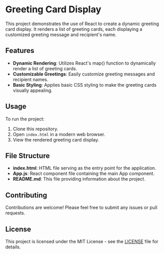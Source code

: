 # Greeting Card Display

This project demonstrates the use of React to create a dynamic greeting card display. It renders a list of greeting cards, each displaying a customized greeting message and recipient's name.

## Features

- **Dynamic Rendering**: Utilizes React's map() function to dynamically render a list of greeting cards.
- **Customizable Greetings**: Easily customize greeting messages and recipient names.
- **Basic Styling**: Applies basic CSS styling to make the greeting cards visually appealing.

## Usage

To run the project:

1. Clone this repository.
2. Open `index.html` in a modern web browser.
3. View the rendered greeting card display.

## File Structure

- **index.html**: HTML file serving as the entry point for the application.
- **App.js**: React component file containing the main App component.
- **README.md**: This file providing information about the project.

## Contributing

Contributions are welcome! Please feel free to submit any issues or pull requests.

## License

This project is licensed under the MIT License - see the [LICENSE](LICENSE) file for details.
